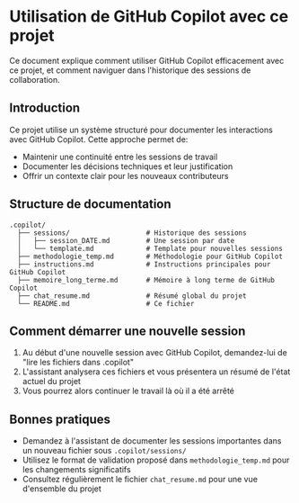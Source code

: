 # Utilisation de GitHub Copilot avec ce projet

Ce document explique comment utiliser GitHub Copilot efficacement avec ce projet, et comment naviguer dans l'historique des sessions de collaboration.

## Introduction

Ce projet utilise un système structuré pour documenter les interactions avec GitHub Copilot. Cette approche permet de:

- Maintenir une continuité entre les sessions de travail
- Documenter les décisions techniques et leur justification
- Offrir un contexte clair pour les nouveaux contributeurs

## Structure de documentation

```text
.copilot/
  ├── sessions/                   # Historique des sessions
  │   ├── session_DATE.md         # Une session par date
  │   └── template.md             # Template pour nouvelles sessions
  ├── methodologie_temp.md        # Méthodologie pour GitHub Copilot
  ├── instructions.md             # Instructions principales pour GitHub Copilot
  ├── memoire_long_terme.md       # Mémoire à long terme de GitHub Copilot
  ├── chat_resume.md              # Résumé global du projet
  └── README.md                   # Ce fichier
```

## Comment démarrer une nouvelle session

1. Au début d'une nouvelle session avec GitHub Copilot, demandez-lui de "lire les fichiers dans .copilot"
2. L'assistant analysera ces fichiers et vous présentera un résumé de l'état actuel du projet
3. Vous pourrez alors continuer le travail là où il a été arrêté

## Bonnes pratiques

- Demandez à l'assistant de documenter les sessions importantes dans un nouveau fichier sous `.copilot/sessions/`
- Utilisez le format de validation proposé dans `methodologie_temp.md` pour les changements significatifs
- Consultez régulièrement le fichier `chat_resume.md` pour une vue d'ensemble du projet
